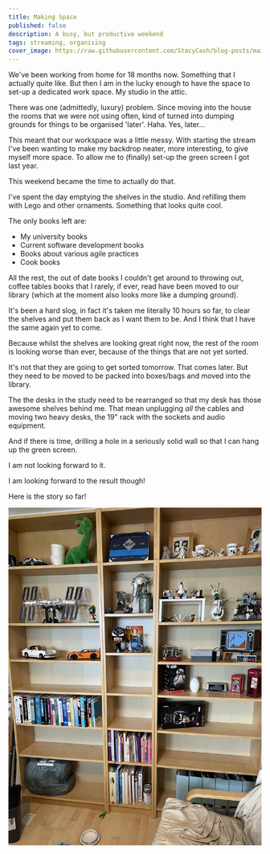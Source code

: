 ```yaml
---
title: Making Space
published: false
description: A busy, but productive weekend
tags: streaming, organising
cover_image: https://raw.githubusercontent.com/StacyCash/blog-posts/main/streaming/making-space/cover-image.jpeg
---
```


We've been working from home for 18 months now. Something that I actually quite like. But then I am in the lucky enough to have the space to set-up a dedicated work space. My studio in the attic.

There was one (admittedly, luxury) problem. Since moving into the house the rooms that we were not using often, kind of turned into dumping grounds for things to be organised 'later'. Haha. Yes, later...

This meant that our workspace was a little messy. With starting the stream I've been wanting to make my backdrop neater, more interesting, to give myself more space. To allow me to (finally) set-up the green screen I got last year.

This weekend became the time to actually do that.

I've spent the day emptying the shelves in the studio. And refilling them with Lego and other ornaments. Something that looks quite cool.

The only books left are:

* My university books
* Current software development books
* Books about various agile practices
* Cook books

All the rest, the out of date books I couldn't get around to throwing out, coffee tables books that I rarely, if ever, read have been moved to our library (which at the moment also looks more like a dumping ground).

It's been a hard slog, in fact it's taken me literally 10 hours so far, to clear the shelves and put them back as I want them to be. And I think that I have the same again yet to come.

Because whilst the shelves are looking great right now, the rest of the room is looking worse than ever, because of the things that are not yet sorted.

It's not that they are going to get sorted tomorrow. That comes later. But they need to be moved to be packed into boxes/bags and moved into the library.

The the desks in the study need to be rearranged so that my desk has those awesome shelves behind me. That mean unplugging *all* the cables and moving two heavy desks, the 19" rack with the sockets and audio equipment.

And if there is time, drilling a hole in a seriously solid wall so that I can hang up the green screen.

I am not looking forward to it.

I am looking forward to the result though!

Here is the story so far!

![Finished Shelving](https://raw.githubusercontent.com/StacyCash/blog-posts/main/streaming/making-space/finished-shelves.jpg)
